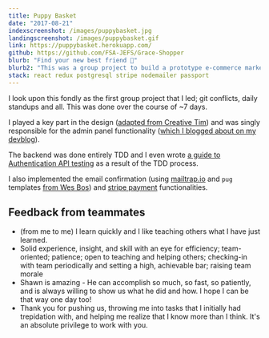 ```yaml
---
title: Puppy Basket
date: "2017-08-21"
indexscreenshot: /images/puppybasket.jpg
landingscreenshot: /images/puppybasket.gif
link: https://puppybasket.herokuapp.com/
github: https://github.com/FSA-JEFS/Grace-Shopper
blurb: "Find your new best friend 🐶"
blurb2: "This was a group project to build a prototype e-commerce marketplace for Puppy breeders. End to end flow from search to signup to shopping cart to purchase to email confirmation complete with admin panel."
stack: react redux postgresql stripe nodemailer passport
---
```


I look upon this fondly as the first group project that I led; git conflicts, daily standups and all. This was done over the course of ~7 days.

I played a key part in the design ([adapted from Creative Tim](https://www.creative-tim.com/)) 
and was singly responsible for the admin panel functionality ([which I blogged about on my devblog](https://sw-yx.github.io/)).

The backend was done entirely TDD and I even wrote [a guide to Authentication API testing](https://github.com/sw-yx/AuthApiTesting/) as a result of the TDD process.

I also implemented the email confirmation (using [mailtrap.io](https://mailtrap.io) and `pug` templates [from Wes Bos](https://learnnode.com/)) and [stripe payment](https://github.com/azmenak/react-stripe-checkout) functionalities.

Feedback from teammates
---

- (from me to me) I learn quickly and I like teaching others what I have just learned.
- Solid experience, insight, and skill with an eye for efficiency; team-oriented; patience; open to teaching and helping others; checking-in with team periodically and setting a high, achievable bar; raising team morale
- Shawn is amazing - He can accomplish so much, so fast, so patiently, and is always willing to show us what he did and how. I hope I can be that way one day too!
- Thank you for pushing us, throwing me into tasks that I initially had trepidation with, and helping me realize that I know more than I think. It's an absolute privilege to work with you.

